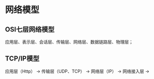 # 网络模型

## OSI七层网络模型

应用层、表示层、会话层、传输层、网络层、数据链路层、物理层；

## TCP\/IP模型

应用层（Http） → 传输层（UDP、TCP） → 网络层（IP） → 网络接入层 → 

